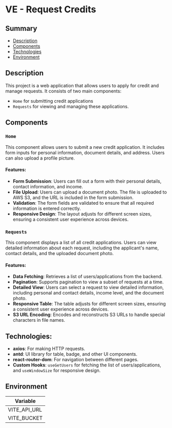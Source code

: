 # VE - Request Credits

## Summary
* [Description](#description)
* [Components](#components)
* [Technologies](#technologies)
* [Environment](#environment)

## Description

This project is a web application that allows users to apply for credit and manage requests. It consists of two main components: 
* `Home` for submitting credit applications
* `Requests` for viewing and managing these applications.

## Components

### `Home`

This component allows users to submit a new credit application. It includes form inputs for personal information, document details, and address. Users can also upload a profile picture.

#### Features:

- **Form Submission**: Users can fill out a form with their personal details, contact information, and income.
- **File Upload**: Users can upload a document photo. The file is uploaded to AWS S3, and the URL is included in the form submission.
- **Validation**: The form fields are validated to ensure that all required information is entered correctly.
- **Responsive Design**: The layout adjusts for different screen sizes, ensuring a consistent user experience across devices.

### `Requests`

This component displays a list of all credit applications. Users can view detailed information about each request, including the applicant's name, contact details, and the uploaded document photo.

#### Features:

- **Data Fetching**: Retrieves a list of users/applications from the backend.
- **Pagination**: Supports pagination to view a subset of requests at a time.
- **Detailed View**: Users can select a request to view detailed information, including personal and contact details, income level, and the document photo.
- **Responsive Table**: The table adjusts for different screen sizes, ensuring a consistent user experience across devices.
- **S3 URL Encoding**: Encodes and reconstructs S3 URLs to handle special characters in file names.

## Technologies:

- **axios**: For making HTTP requests.
- **antd**: UI library for table, badge, and other UI components.
- **react-router-dom**: For navigation between different pages.
- **Custom Hooks**: `useGetUsers` for fetching the list of users/applications, and `useWindowSize` for responsive design.

## Environment

| Variable              |
|-----------------------|
| VITE_API_URL          |
| VITE_BUCKET           |